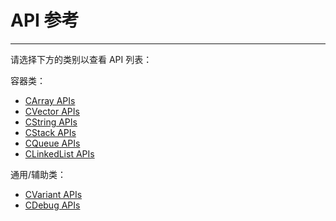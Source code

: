 # API 参考

-----

请选择下方的类别以查看 API 列表：

容器类：

- [CArray APIs](CArray.md)
- [CVector APIs](CVector.md)
- [CString APIs](CString.md)
- [CStack APIs](CStack.md)
- [CQueue APIs](CQueue.md)
- [CLinkedList APIs](CLinkedList.md)

通用/辅助类：

- [CVariant APIs](CVariant.md)
- [CDebug APIs](CDebug.md)

